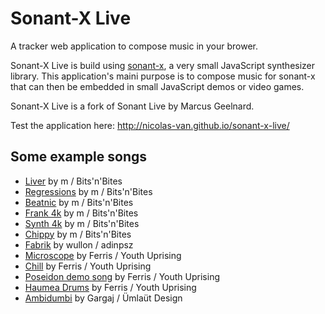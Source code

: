 Sonant-X Live
=============

A tracker web application to compose music in your brower.

Sonant-X Live is build using [sonant-x](https://github.com/nicolas-van/sonant-x), a very small JavaScript
synthesizer library. This application's maini purpose is to compose music for sonant-x that can then be embedded in
small JavaScript demos or video games.

Sonant-X Live is a fork of Sonant Live by Marcus Geelnard.

Test the application here: http://nicolas-van.github.io/sonant-x-live/

Some example songs
------------------

* [Liver](http://nicolas-van.github.io/sonant-x-live/#N4Igzg9gdg5gMgUyiAXAZgOwBpzRgEQEMAXQ1AbVAjAGMBGAfQhuNWxGvoYBMFWUADDk6NexAK5QEqIR1qMAHkgBuM4fIbKIAG1R0AnACZ1XAO6FlCAGYQATgFtUaE4aYs2LnnzVyarsZLSKOycrkpQqoKeWroohgJ0nuaWNg5OOFAQAJZgCAxWhLy2PioMJKQ0ANZsABz6OKVg4mCkWcgodIZoACwNEQy2CNoIhLl6aABsk33KDPajxAjFHfqJIFYK%2BVnai8vG65tWgwCOqACsNWj1BwMIkFCEUDRBhme9N7zahACeDMRZ9iCExwGy8X1%2BhHs%2FE6a1BAAdHvkTqhgTcEVAylC9N12NobEwNEcEKcoiA8RB8odkR0cOSkcSUbT8ZDofozkyKclrHZHKS4RREsYhEJBVhRcKsBKpZKZdK5bKFfKlYqVUqALo4GgUUDtch0N4y%2FW9EVnIVinGqy0m41ig0ms367DS%2FXA9UAXywOoFdttNv1DotyvlRsNPv9oadCv19XdnpAuqDVqTiZTirVHq9KHIqZzybzscz2fzxdzpfTcYTJarpeT5cLNYb1dVdfjFEb7abwpblY7vZL3bbnaH7fTLZEbn4IQ0Yh844CUlnGnCkVk45iqFe7N8jC5qV5%2B1CE9QNU8M9Jh%2FnQToJ98YRUemiOj0qySFm5aTiGWyuXyhSWJX6cpCCqJx9H0dhGmaVp2jOKYphmW5hlGK8BFQ1CEPmFp%2FziM4t1BKxtl2DcQSpBl0CMEjbnuR5ng3XDKM%2BH4%2FgBIIb1BRiISxFAJmueFESJEk8M2dFMX4CZcXxccBJ8Ol8OpNZZOpd46RZc4JM5N893SEB%2BSzUV9KwYxxWHEy%2B3VTVtVbPS0DM0z8wHPSujs2ygwcosXOc5sMys9zPI8qU3P8vy028ntgqCgRAvC6LItCwcIvCqKEv8pKYr80dvPHZh%2BBvOdvHPac%2BECRcuGXErGHXAqzE0nkStcbLj1PfLV1ofwioXKq7wiOrNCfTqGF3WrSUyHI8gKIoUVkUogJAlAzim%2FomhaQg2lQboDAQwYkLGFBugmAQIP6TCiI6GzKIInZsNhUiSToAQ0DQfZQUGainiveIGKGJj%2FkBNbPvBUS9FRPiMWkubKJE1SOgEG86Sk6lZFkm6ZPxMGtxUrjr3Ugaao%2FWRdN8iVEkSZK0rLCys3rQ1AyjC06BpkUGfNSN6cjRm2ep7BWdpjnufZ1LSbMgWydM4XBeHMWRZHOKs3FlzJbl6sFalpWZcJlXpYreKNYlt0xw0BrghMURmuNrwJA6lrSvvGlt162JNzNwa8c8Q2pz8c2esvHqyttw9Ksd28cZSIbZBGn9xuwhbZhm6o5ujhglugvR5s2oYRh27oanQkBSmO7D4lkfDCIL87qX2ovNhe6AaJeA0Pi%2B34fqCSuwSYqHW5EsHO8RDuOQJLhu%2F7uSyMR1GEf7vuyXxZ3eXxgUxUX4nF8V1e0wpygfL5vNt8TXek33gsfLX3tlZP2s1fPzWqav1WtdlnXT8vx%2Fdfv9Xb5TM%2BX9c5%2BP%2F7PXMoG3cEbO2Z4rYmwti3M2vtwH2zoluccs9iJBzdk1fgVs2qQNQNcQ8MDHyxBDEHJBn54zfjGn%2BZYCdY4bnWjeSCy1VrQwwFuUoW0M4oQmPTDCCwC7dFbhdE6zgbhg0MPoCYT0q53Brm9eB%2F1vosUZA3AGUM6B0HYCDekJIhEaKhhgIRcNCQT2nhSEet1h7UnRsyTGhhlIz1xnPHABNgyGUXmaP%2BEUNQgC1JTLeYY%2FEBg5qmEM1pQwOjOIE20rovJv2Cb6UJnMmyxO3uGE0EToxWi%2Fu42UmTv7RJvrkssv8Cn%2FzflknMOSykVOKV2IpZSMkALjFlYB7sIHlXNsVKqigbawMqgYA8GhiFrEPIbVEF5TZB29igHBrUGB4KDr0iiRD7EPlIaNX8E1STTWIBUOOdBMAISTitdohcE5sOQmtThaw848OWH086JdbllzIvoGoEiqLSNoigOocim4KO4j8wGOEIb8XLsCjEujsbw1HsPZGttFJkX0VYsS1w6TEPnnpFxiRnBYuqRrTx3jN66j2UTM6jMHRnWJdTIypLzTkpJfSqlhoKU0vptSom3Q6WSjcp0ZwIonIijQOyPl2L%2BVikFWKUVeyhUSt5TKw0krxXCrlQK9kPKmXSrVbFGJiqxUapplK3VCSDXs3VaalVCTzXGuZoak15qtX5LqUfMKjq8nH1xeU2p7r6mlK9Z%2FT1LqAr%2Bt9SFfWXBUGgPGXlLBnTZndLNgHeidtiFCOGcA3KMywFoI6Rg2N3V%2BoJoQTMtFX41mR1uYYQ6MdtnATjoYfY9Dk5fLof0M5O0rjgW4VhPYibi6XWWNo2FfDxKUWrg8GRcQegAubn9JR7cuIPTBZo5BOiuI1FsRSKFJIx4mNhQpceCLJ5cUMLDOxIcXY6W1gZIyWBZUBtFhvfJrLQw2nZW459B8OXvudJ%2B50Poak%2BttXE79aS%2F0qmSWGJmITf3GlSuBl9FqoygeA1%2Bnm9kg13vtW6jDIUAPBqddrbD%2F6HV4Zw8RwjVT3EZUaUAnKZtM0RujbAuZa4%2BqwOLSgtNaCvbtSgUHZjMzKo5vY%2BHchGzA5bJ2die6Fpc6LSgkc7Bhg6ColYenc5p0ehqM7SdeIbFDgPOXbC14OdnpSLHZ85TU6%2FlvI4oCx0i6wZ6YYJDI9B1%2B6bpRjupdcL90kn2BjfgZw90aTPQ4i9D8RRLyiyTEjQsH1b0g7Frl6HYsUeqWlj%2BGWClZavjl7%2BeWT4FcfkV1eGVPG2AgKYRAMEgtCKQNwAACuUJY7R9BuiAA) by m / Bits'n'Bites
* [Regressions](http://nicolas-van.github.io/sonant-x-live/#N4Igzg9gdg5gMgUyiAXARjQBgDTmjAEQEMAXI1AbVAjAGM0B9CWk1AdlxvoYBMFWUOEF0Z8SAVygJUQkQwAeSAG4zOdRkogAbVACY0ANjXcA7kSUIAZhABOAW1Rpjupi3bPe%2FVcLouxk6XQnH1oXRSgVQQ9NHRRdAGYAVg8zC2t7R1woCABLMAQGSyI%2BG29lBlIyWgBrdgAOAE5ccrBxMDIc5HQEgBZmiIYbBC0EInzHHt1EppByuzGSBFL0Hr6QS3lCnK1F5d1cDcKhgEdUOsxdGcOhyCgiKFpAjCN1zb4tIgBPBhIcu0D4gc3sMvhU7AIMIDXgwAA73I4IU7oIGw%2BFEcGOTDJEBaaxMdQIpFCXEQQqbSwnTI4vEUxGoKEksEQxJ1XCM1JWWwOZEgGGUHAC7A4fb7JyAkXYMVC6WCiVSvp9ZJGPr7ZKAvqCzUy7Va3U6gC6uFolFAXQoaEmOsllsFFv2ODtkvitptTpd9u1jvd0sdaGdPtdfoF%2BoAvthTZQ%2FcktVHPUkffG0AkE9HJcmHfGY5mUzmgwnARng2GIyhzfFWVmKwmq37WUmjBma7oG06q7by3Gax369X80LQ%2BGQGakwWrXrx2PJxPxwOS%2Ba0G2p0vp8vV5hZ0PI821zuV3uxxuzfvj7vT%2Bvi5vSyfr2fl4f%2Bbeb0%2BDRej4%2F38%2Fzxu5MwBBwQqIXhRABngSFI3hyOEkTBHIMR6Ik2JyBy6TcrIviuH%2BHhiBB6H%2BOBwFcGEyhUoRDBwXECEpOYnIZMB2R5AURQlGUAyVEQNSoIkQgtG0HRdGgXH9EogzDKM4woD05zcQM8ztEsji6GshyWNsux6CitJIgYmBCNcCC3PcjzwUpwIfN8vz%2FN4hzvKC6ICLpmxwlAhJWY5aIYsBjJyJp3iMsplKeTSAXEnidm%2BXiyFct4fJXpOoqSglThJdg4qJWlTjxclTifh%2BMqGiAxqlnOFocBOJVWuVMY9KV1o1XqlWetVFVNeeg5vjlHWTg1lX3qWFoarlnV7r1FBDYNa4jWNU1TpN43TTOr4PvNc0vm1S0rctRZrbFm0bf2i07Xtm2ht%2BBK%2FmcxiAfZl2gQEOHcFB90aNoT0MJFtFoaEGEXSEfhAZ9f1gYEAMKMRBHoeRIPvahWS5PkhTFPJKDaUJFQkFUtQoIJswDK07REJ0qA9GgMzlEMIxjIEPTaf%2BcwLEjebQipOwMxpAVYPE8T7NCNzQIZTy6A5nhmT8fxUyiNnfGF6AvIcTkuVjKLy9LWCstSpLecFbI0uSWvqwr2KMirdT%2Fuy1EodF61ZWlmVpal1sO%2BlR1nvlhVUJe5otQGHDdU1DUOl7vs%2B37XsB8HNXlf7tXR2H0clbNy1R2Vgcp%2BHcfVSNSfO0NCfZxtue7VNBd5znB2jSX%2Bdl4XR3F9XHW1xXn4nReP5uCg%2F5yNh4PcHhwM3Y93fPbEUyIQS0P0h450oGrpFdyDvf3URESL2RL0UaPX3j3RcOMYjyxYLTrHo%2BxmO6NzPH44TEmrKj5NiYEBic2rdNyXslFM6pSNQv5dISZgBj%2Fj0gZB4Tw2Cy1MqCCy4toSSyZETbEct4Q%2BTiErdyAg6hrC8gSZBIVSQ%2FyRMEPyAUGShQ8g0F4Zs0hRWAjFcu%2B5Ha2ido7ZKdc7xGhNB7eqocKqJAGgJJo9DuExmmN7Vac5WFFyro3OaDcJEuykXI%2BuCjpFKO2nQlRH5ZEaOPFoxRE1lF6KfM3QcrdMIgTnjdBeg9QbL2seREeN0t7c1IlPGeuF%2FpYX4HddAbivoDxBvY9%2BpEnGwwYgjZiQRD7CTYhxFAzoLjBAvnxdgXEmo42EnfSmZx%2BGkxkvTfeDRubKU%2FnsNmv9BZC15ncEBxkJYgnMmLH61l6lwPbkUtyzlkHtNRM5FWlp9aa1%2FrgskCthk4O1qSaWwyt5CFoclfYgJ5kpRtsspZiyEoLISsKZZCpsBKi2Y3V2HDhwYG0ZosuGBFyGN3JnC0Zym4XMTJaSOBgPTXOnJnZ5PQmgCT6AJOq9yZqPLrD0ZIAkHS8MBcNAxUL9FqPeY%2BXRsLdRIoRSikMp1uBTw7gSCx5ivH4U%2BowfxN1yIk2cWPc21CKVfWxZ466v1bqEo8CSxl9jMAwXQlvKE9F4ZMSRtJaJx9YlYEFQwPGyT0DYzJqJLJ6B4iPxeC%2FNSUq1bFJZqUpmAUWTxCuJsKp%2FNakwJaVA1A4Dha2Q8kmYIiDOkBXNcrK1aSsHcHGfrfBVIiG%2FwoaQiEDRDYRSpR9XAtCTxrJWesjKyzZSrI2dGlRRyioeyDj6QSELbSJA9AJLNkKIUCK6tmF0EdAyBxEa1YqubJSVuzaIiFfDq2JAjmW08hgWz8J9AYNtbBsqZ1eRVPtMYB2SgMNlKt%2BbwVLkMDm8dQ7DDjrTcOgRqLkV5RhWiu8a6V0LXhVuuF4jd3Qp3eunRm7j0HgxS3M6bcN5XVelYolNjoKkrXvoNYSEg0w0ZVPDegMV73pZWDTlX12Vvq5R%2B7wvLd4RLPrkoVGNOJiolQTLomaDDPwGJk8SC4Fyo1kiqxm6qVXf11r%2FNghSTIiWAUZOIPQhawNNcjOpItpZsAo%2FLZBbG0F6C5hM%2FErq9Z%2BRIwQ3jyCfWTI8gkQhgaqHBt5OtTqSyJTxWU1uxN7t2qNQBcnLTXUhG6a07nFNgidNFtrauIzy6z3ls4QejdR7bPbv3VZuzTmHPnvs85xzNnPNAo825zUxjqBXoEKBnuHj8VA1eqy2Ca8FxQnfTJ7k8X0J0sZXi2eBK%2B6MoHkBlwgSf1vXAygocO9wlI0zajGJmNvnVXQ8JJDV9dUjrFZhh%2BugwFRIYHhpGDiP4aonlq3%2Bzo6jEco3zGp6AOVMcgY0xWxrmNWrYELdjAU1UdNaRgANGtsHsxE0Jz1QVSO8eluQ3j3KQ3ydvKO7ZWp4oxuu9gO7hz2FJo06Znz1m3upo%2B%2FtPzP2tquf%2B6uv7%2FnfuA9BwD7zEPgfg6B59y7cPLOqYvflGwEATCIBQxyxJUAeAAAVKhLC6M6EMQAAA%3D) by m / Bits'n'Bites
* [Beatnic](http://nicolas-van.github.io/sonant-x-live/#N4Igzg9gdg5gMgUyiAXARgCxoDTmjAEQEMAXI1AbVAjAGM0B9CWk1AdlxvoYBMFWUABk51GfEgFcoCVMJBdGADyQA3VDnmiGKiABtUAJgCsRkdwDuRFQgBmEAE4BbWWYNMW7V734vNtN%2BJSMkJeylBq6F46%2BijGpn5ultZ2Tr5QEACWYAgMNkR89r6qDKRktADW6oJyxWASYGQZyCEgxfYIughE2ahGAJxsNeEMjt0kCIWxRhi4Noq5Gbrjkwaz8zbtAI691WsM7ZBQRFC0wcYzIHPeukQAngwkGY7BGld8N%2FdEjgIAzK%2FzAAdjrktqgLlcgVASt9DBpdHYmFoNghti14RBcutQWiEcjUXJ0dCBASEUlbA5nC0AZQcDhVrTsHTGcyfth6czVqz2QzWUzOdgZoK2cymbyRdhWaZhNLsDK5bKFYIALq4WiUUDNCiYDjy7WKhV63UYHX6w2m4364RmmXW2VKgC%2B2A1NIt8rdlo97q9BtdjN9ZsNDqdIE1tqtvptEZ9JsjMejHoD%2Fqj2qDzpQWqj4bj3vdYc9%2BbdqZDLuzBbLOfL5aLmortcrdZz1coDfrrZb0qb6fbbZ7tc7FG7g97nv7Q7Hw479qLCncAgAbGYxD4WjPAtJfDOwhE5DPouo%2Bqs%2FIwySlKTu6G5mAJ4lwAsvz%2F5vJJ1ygAByhVQbi%2FaPT7w%2B3hgTwpNJMmyXJ8gmIphlKIgKkMXZWmGOoGiIJp4IQtoOi6HpYlfDADCGFQRjGSD0APPYbEWZZfCuPF1DQQRjD2A5oGOU5DBMPZ3juB4nmCOQ3g6HivmJPZIRBFEaMBYERN8QkZzonEMVo7ESWU1TcEJWSlMAqxyVSKkaXFBkTOMsycCtcyrNMmzrInO1VXVYt0zQH4pUrVyW1c9yK08%2BtR3s8dBwCoLArbEKwtCvtHTTAdIvi6LgxrBKUq9CKotSy10syjLJyS5scsK5UYucuLcqKu0pxKmcr1Qd8jyfL9uDXfjFwYLcmsYPcVy0ICDIfS8PDfLxxCau9n1ahJ2s%2FHrH26gbdOSYCWnSLIcjyAp1E4xCiJguCUCMQiGGQxpmjQAZcEwzpuheNg2AXHbiIaUi0HuiiqJeijsQYtg%2BniK4WKOE5gj6VlLnmbj7keZ4pOuYSYRaCFgUU%2F7pKhbSGPq%2BSkQ0kBCRUySdJRzSEQx18ODx0k9NPXxqRcjkzO5CVhVs1YhRmNmBWFGYGVWJmGXZrmfN7FUQDVdNYtjBNkyTOM83lmWTVtQMSuS8qhzQAxeS1xkdatHXNe1n4IoVuXZfNUtTYt%2BNEw4FNVZLeMsydv07fN22XY953nY933jX7NB%2BkZIObRDirgodrtw9S7L1ZjyOyujqLY6TicU7j5OquDGqhop1d7zalrOum8Ji%2B687%2F166nlsrx9apQPPv1G2bxqCTwpo6yIpvL8ipr6ylD1WsCNtIo69sqKY3KOk7UOaAiMOGdprpwjAfnw%2BJilGZ7Jgr96lk%2B8GJNRAxXMPAGEEONizm2wSPl4mGUD6LihM%2BBHNYppGoUU8E0aJdRfpJhiBS31AGYiPnJXE2IwZaTfmvUB%2FdaYFQsgmD0qwbQKjQQafUmDkHoN1Cg1kY5RbiyoKVUKhtU7FXyi5AwpYM6RXTtLehDZGHMLTgnNh6tWGUP8hwnhQVuGcPCnwoRmdqGJ1EYFB004tD10bs1AuDUi6zSUDNB8XVfxTBvFXJaBla6DQEPI8aY0nxtxQBcACncFrdTiF4BBsRcBD3WhBSYY8SBlAnq%2BeqtR6inXQkdJe2FghsEOhvYYW9qJaL3pEs%2BWJCZ%2FAwD%2FfYF9WLA16P8OGUM%2BKoAerfeG84BK%2F2%2FmJGSCM5wXGxtwRSakwGKThJAwmFMYECFek%2FSmGJ7FyDphIuytlTKWWQXzLByCxQyhmOg0ywt2zEKcqGPWutCE9kwDgtyBp5kUO7GgNA745QB3mTaA2qyrSrI2aaQ57lvILITIcm0Jyfi5nWUcvZizyFbLWS8ssepLmXJ9nc0w9txFeUzMHJ%2Br1cFLOBWCkFipBEu1DqCtg4KM6wskY2ER%2FD2GAoxUQ9FqLMWS2xewmR3A5GF0UfnCaxcrFtR7rXY81c9FeFJVNZuC1lFtMsWoqImjd59wZQPRxoFnGbRaMUceqAfh9DnAxS6SFfGz3UHhfCsqiKBJunVRic4HqbxIjvXutEPorC%2BoTOcUrmIpKBuxKJh9Ib32CKjTJf90AWkPuJRSYNP5Os1vESpjBqmgIJqiep6lGmgIxkYYNi19KUg0N070oohbYAXKyGYpgFz8jtgqFN2A03M1TUm7AJp3xP2zbmmVRDHIS1KlspFhLEqxVOXiiO4iKF5ibVWBOrblXtumZ2w5Oy628JbYcj59Cfn4urYixkU6oUZVnfHFtbB3xoC1dOgd5DV1cM7WwXk0rp2jvsiu2kGAn65WeYyI50tLZh1RdI6qsjc5ktEko%2FgZj1El23DSzR77OlMsfSy8lTdX0vgWp3DQAEbE%2FAegBexYMnHgRFZgbx0F3GwQngRDAC8iIzzQuYxJKrknL2CF4gjESXr6vWIaiVxqg2CD6DKw%2BgMr7qB%2BLEx10NJp5NfgIV8Hqim409dpGpwDCY1MDeoAN2IHrNI4j6qmuiBUgDjZ8rBlk8HMnwWpjTpoUFadrdMytpC1aDtzJevKBKe2fLM5VLFlne22ZM0Oizjn61kJc05tzdnhEOa8654zvmO0%2Bfc2lLO1AH2GKfcXZR77qUNVpW1ex%2BjZztwAqykawHJqctLi3H8MQCLge%2FLBwVa0EOjwI%2BK9AWHjrytw4HAJWF1UN1CaR3V%2B4MmUX3kaw%2BKNeNtPPpfNJUwkm2o4zk5%2Bd8MYnxKV%2FKT02vUut9eAomcSg2SZNWGt%2Bf14H8sQVHXyDNS0Fo4Mu7T7580Lg4OM4UYoE3newKCgRhmG3WfjWHQOSsb3Di%2BdMA0n3zPVp%2BOuz5h1funsZHOTBXkQdWgh8HeFI5O0ntbJgMHdXftXY1had7oOEctpe1c3Ub2jAfbBwcg9msFxGjtj9q0f2bPPamQT00ROSfXMp6aH45Osc0%2BhYWTtgO2cJmh7z8HkO1ns9zMLld9Ipd06oQ2pHuomJGlR7LjH7yDSc8%2Bdz1nfOgvttbScowMvQWw5XQuKF2zjaI9J2sxnKPfuh3V%2FrRZrkD1k4vf8430Lpfg4tzO3jAdgUBb59I3A9gIDmEQM0Q6JHEI8AAAqlAmM0QH9ogAA%3D) by m / Bits'n'Bites
* [Frank 4k](http://nicolas-van.github.io/sonant-x-live/#N4Igzg9gdg5gMgUyiAXARgKwA4A05owAiAhgC7GoDaoEYAxmgPoR2moDsetDjAJgmxQAGLvSb9SAVygJUIkNyYAPJADc5onqogAbVGgCcAJk1MA7sVUIAZhABOAW1QmF9I81YdN7iRtd0fAWlZFANvRhUodWFw7T10Y3CLK1tHZzwoCABLMARGa2J%2BO1QAZjCQNUYycjoAa1QsXAqoxjBJMHIs5HRsABY8SrsEHQRiXP0hdgwBlocx0gRilCMS6ZBrJXysnQWlkrwN%2FKGAR30ANjR5Q6HIKGIoOhDMM4PN%2Fh1iAE9GUiyHEP26zewy%2BVQcgjQLyBjAADvcjghTih%2BtC4VAwRCSmg8DpbMwxAikfJcRB8ptrCd9Di8RTEagUSSMfo0NiQIzkjZ7E50HgYVQRCJsSYhTgRWKcCYBThpi99v1xcKJTg5cqcP0VRq1ar%2BlKpZxdTgDUIALp4OhUUDdShoVai2026YOu2O%2B2ul3u52ep3et1e30%2Bj0Bv2B%2F2hjDGgC%2BOEtVBtuDjdvjJSTKcTaYTGeT6azmdTuezeZzRcLJYLBcj0ZAVqlQZrvrrHobnqbTpbtrb0w7FZjKEoddT%2FbTg4Tw6zo9w48NU%2Fz4%2B7Vf50%2Fri8bU6Nq%2FXteXzfXa5NUZ7fcXA6PQ53Z4NM5PI%2FPO7nVrQ7Gxu5vz9fL%2Ffe8r1Y%2FP7ff4%2Fd4Lv%2BwG%2FqBAqAb2IFQWBv6RnOigeIInD%2BOIAh%2BAhEjBOhBKRNErIIXEzgYGsCEcqk3LyNw7gsEh4S%2BDE%2FiBFIMjYQEERqFSjGMIRyzEUklicmkDGZDkeQFEUfiVNUxB1PS5SVG0HTEF0%2BgYPIgzDKM4zoEIFwopUcwdIszhCFc5LbLs6TQrSSJnKZryMDc0D3I8REooc7ygr8%2FxWR5ILfMQ4LOO5mxooSfiHGFgWCMSeIITZfiMocCUMUllKpXi0WJXiZFcn4fKQUq2LytKoo4C82KVTgnD7BO06ldiLwGoqjrlWVJVNUqIiSjBuqmiA5q9geaC9PqG6jWeI1jTWE0XrN43TdO80zYtn4HtBG3vlNk0Tdt4H7vOvZ7b1J2bftX6xstS2raKV2Cndt03cdK0LY912GhB1oPc971zU930A2Nx3A7Nn0%2Ffd%2F2QztUNrttINA7to1g4D0Oo39p1o59Z0Y%2F%2B4NYzjBNQfj2Mk2BcEHQhNFeChfBoQxGFBCx9M4RxPI0zxRh8TTuVCfhbiIQ0dF05R%2FOYUzItsbhnFUdxugmU0Ms8xRGTZLk%2BSFMZvFrFJpA1PUKBqTMqitO0nTdJg6ktEMIxjE8RhnFiRuMIZlnLEY5TJRZmussl6XsAYjvQk5dwPE8vSAn5HzfN5IQhbTUdMsscdhSlZmwvCWXLLFpLxel2dkuFbNpXSBvUqSmdnAyOUCeR%2BVAVOJWKvsz6dvVTdno3ZXN1q2Ld6TfVmhah2HujuMPbD49o6uxOvWPN0T%2FPv1vRDH0Hd%2Bo8%2FuDN5b4K9rzfDj0z%2F3J0%2FXD%2B%2Bg2v9fH8feOX4V1%2BEy%2BR%2BPw%2FfV3yPL%2Bf0az%2Bv1%2FP9f3%2FCM8ECRUxQMhBmMVTC02YiECWyhWZwNlvEQwLhSI1zysscIoDwGi2FkLGBrF3BS2ZmxDmQg%2BZsSVqUFWol1YSQYjrPWExLbG0UmbVSLDHKaVtvoEoDsoQGXmN7AwPtzI7E1i4X2JdsBlAcsHFyTwREOU8tHP4IQoSR1BJnNARhRHp3RClDRoUM5BXQBNNkcUCSpzLgXFKrJi5IiruXUxOjATsnQbzXksYio%2BMVH4sq%2FiFQBJvJqdUWpQnakidiGUsFB5DWHq40CrZN4rCSe2AC78dGdTfNeHJ9s0l1VfGDVJF50kXlSYk3ercawlI3GUjcFTanJMqcU7JJ5Yb5Kye0hpbTd6FJ6aKfJfTpxDOKfsSpADcYVJKFU26wpdoYHlBgMIkIzhg0fJMzZa1h6%2F12avC698tmAIOR%2FPZ19%2F5nJxuTSslNPBgKgfRRBYtYFQOIYgjmXM0EpAwag%2FmoCFa4MgVxZ5%2BgAWSwQbEOWWt%2BLfKEoCESatxKa04dJWSyxLjsH0i0NhylugYH4YCDSNttKXFMvZZoxsXbCI9mI12kjyTpQML0Jo1wEC3AUagRI0IVE%2FDUdTTRAVTF2QcindKEdjHom0eSxkucS75ykUiexNI%2FY2O0VmCxpIqEoEBAVa0vjglBMNfqkUmpqkbn1S8TgLx%2BlSjCH%2Bfqg1qAJNqZc%2FuYMRpHNfmM0UZxemetOq0n1dr%2FUk0DZCHqz5Vkhqfpklkgzxn1Ndb1d18pOklD7tGommS01JgzWPM1ZzPoGBWXGpNob35lpftcmgIC7lgtQkCiBWESHwKiKxJgPFEFaoltROt%2BDCHQObT29ibaSHuE7TCwSysqyqzEhrJYwqKVVF1jJfWhsl04pUsiQwTtrZaVjnZZCgijJLDQFgelWxxGnocnYoQ6aL3yNDvoIwaceUx3pMo%2FyidIQivhClNYkUTEQiEE0GVVi842IVdlUk%2F7VUuKwMhdxsLp26uamVKqT51xhOmPsXDqo8MvEI21AjbUiNkdI21UNcSnX3mWaKOjmAVkMeY0x1j9G2OMfY1xzjPGWPcb47xjjAnhNCdExczN%2FG2OChE%2Fs9ak06O4wU5vJTsMVPTgU%2BJytC9bwVvk8GnJanI2GckyZ6TYndOCfU8GyzZmuO2fs1ZuzTmbOmac2ZzTEn7W6a01c7znmA1%2BZ8xtatNNsEPLwTTEFLaR3RHeVCzmJECRat%2BWxf5%2Fax2DqZol8Fo7h0fOy%2B4ZLNDEXzvpE0Rhq7UDLPYJwzd3RGi7u4SSrAvReguGPXSrmnsr2%2BQZSXPhGBkKsvZU%2B0IAHgQJ3fSgIx8ctEuPMYBgx6U9FRVMVgJVOdwNysg31xVkGxVwYhAYNYSGp110OTk9DwT9gmBu6qW7MEHsPd2Q6oe9596LK2obaTi9pM9U49BC2S07XIyBp9wUpaNzffo0DSHNYMD%2FaUyyTDsMd3SZmiDzJH2dSig9ReaHmBYc4%2Fh4j6zePt66PUxj2TOz%2FNnQ80FmNJzGf08C3TsmbOWewU5%2BzrzzPefJqARTWttFIsRabeLV5EL2bxc%2BUljx3JAQyzS8C8XgKh3hDeZC%2BICXJ212ErOuh3sjBHpaKi%2FWRh2vYtNri5wVvjZ7p4eigOTsqVLF19ZL2ewb3pV6LpIbmxH2uXQOwGbb6%2BXIk%2FQnbRrXf1LZLhe1bggWs2NlUSHbhcNuFzcZlUxBgoSnf1%2FIVDBNxTjJ8eX9uNZVRl4NaqKjA03uXSekj3104zgRrp8jAtzmNmCjOPprvWOe8A6De3v1pNw3t5x5CTDU%2FtnrwF8BBnS%2Fp48650U9fq%2Fv5b43%2BeFfe%2FzpycP9zuCeA7AQDMIgPFkJytQF4AABWqIsbobWIxAA%3D) by m / Bits'n'Bites
* [Synth 4k](http://nicolas-van.github.io/sonant-x-live/#N4Igzg9gdg5gMgUyiAXARgEwGYA05owAiAhgC7GoDaoEYAxmgPoR2moCcetDjAJgmxQAGLvSb9SAVygJUIkNyYAPJADc5onqogAbVGgBsaTUwDuxVQgBmEAE4BbDQvoZmrDptcSn3LwOmyKAAsnowqUOrCodp66AAcGKHmljYOTlAQAJZgCIxWxPy2TmqMZOR0ANb6QvIlYJJg5JnI8WhxeCW2CDoIxDn6cW3GICX2faQIRejsiSBWSnmZOhNT8vN5XQCOTutdkFDEUHSBGACsIXML%2FDrEAJ6MpJn2gQZ469d3pfaCaELtl4wAA6HDYIbYoXAA4FQL6CIx4HQ2ZhiUHg%2BSIiB5BZWLZODGo1CQ%2FHEb4cC745LWOyOFCzQFUYyJRk4ZmsnBM9ksznMkSJXAhZn8nCnHCvADsOHaIpEMpwsvlcsVCuVSoAung6FRQC1KGggokVYalcbZXqjQq0Fh2ua5aqAL44bUMrDSk1um0et2W12mq0m%2B2OkA6s2Ky3Wlku91RkSW0360NBX0%2B6MR8MygNOlC6yOem2xhMGlMxnPGsP%2Bh2Z3XYIs13O190ZoPOust%2Bu5xvBjBpts91vKjsMtCcS3GPtRzCvNB63vRgdZscLmfpitN%2BdL9cL%2B2NxRuQT%2FHfeKLOHgSAI%2BFHhSLyHcxc88SmpGnXly71D7l%2BH590PxSGR31yXv%2BjC3keviMA%2B1LpFkOR5AUkz6JwIwRKUpDlFU6A1B0yH1I0xDNMUyFdD0fSBFgBhkVhqiMGMjTwdMszrFYSwrPobzYriKCDJhAJ7NAhzHPopyvACHz3I8zyoAxVzdJ8JKCBgUlAiCOJgoSbFKTCcmoEERJIjuKlogiSKMRx6LGaZRmYlpR4UhYVJpEe9JrjG3KuRy7lch5bJeW5nkbr26ogJqWaVt6oYlsWrphWFkWliW0XxRFEZRZGMXJXFKWnHO2aZRl4UimlaWxbFhVJaVBWJblJUutli51QFK46vVzW1rV%2FktR6bUde1s6NVQ3UDeWgZNT1g39n1zmjVN43Df103zfKW4rjuLBwiYfACHe4j%2BH%2BoEXmoW3AboCGzDuEEOcMYGrW%2BoSfrdO2BO%2B35hAde3PSBCRJHZj6SXgGTZLk%2BSFARVFlMQlTVLU2ENE0LRBOcIpIVRRG9P0tJihgEpI9R4x0UOilMcsdGQiZqno9xuwIPs%2FGPYj7wyWJTwvOpomwqgBhrAs0IEigwnrNz1lxMJ%2BL6RZID4qT4LDBLHFY8SpIYcLSLnU%2BeBOZQKrGIKXLa1rnK4HrfI6%2FrC0BRqWqrjl6V6hK5UskEtupU7BUO%2BlJWuwlFUu47uU29bzv2z7%2BWB8l2UhuHpxMomCYxpH9sxtHEdR3GsfJ%2FH6doHHIYJ6nGeJ4nWfRznLKFxgYdYFrFf2wbVfFlrOkRpXTfV434X1zXlftGWmfFuG3enL3qZDz3Q%2BDyPlpil1psDVPY3TbP0%2BjQvc%2FNcvi91WvK8bpv69LktgYre4KBYwem1vdtv6BF%2ByivdfR2xG0J8oirv3Hq410oIjYF3W%2FG2X6%2FYFALoGiMddA8Jf4v1pH9aCgM4KrEoihNCkMEE4VhgMNoCCUYkUkhjLGoxcZTEwCTbEzE8bqQMghCmCxeIHCOIEQwilWbiROCzBmbN0CnGIRpHmfMuYgmsuAkWKIKE2WMuxMm0tzJk1mPLH47AlaYkgZCdWdY9ZskNsbdRfk1Emy3umc2IVLae2HqleM0VE5%2BmMd3UxTJTFjwDtYl2tiXb2K9iYpx1sLFxDDg3PUBtTgu1wAnfxgSW5%2BJLsEkO4Tw6%2BMsZY2JXdfFeIznExJNdElp27omcuyY9HbwmhrXeHUd55JbCUopbZymlNagU6pq9akVPqbNSadS952m3CiD%2BT0L6HVPLtO%2BQDLoohAvjdakCvzvyPk%2FZ6P9v4PSAoMkBsQxQTPAt9SCUCgwwNgsDTiCCwYQwwlDKiqC8ItGOYwLBaN2BCBuQgmiLEwEXEYqQqYBMOIBKoZcqmfE6GSWjiJNhzD2asJuPcaypxhj82UhxLhAsFYGAUciHgIizKYklniKRhlxZImsmitZKQNnyBUf5HRZLNHG1af2Ax1AjFJQtPSt245GVJi9Cy20DSqVtOaYUrlfYqmNKLAKvlQ1Kwiv5ZywVm5JXipqTy2VZSZVSoah0ngH9pk9PPn%2FM8WqgF3xGTMMZ6yHKnRfF0%2B6ghVl9OZr%2FPVSyBgXDApA2Y%2F0YJAzohgYYJQDnoUTDUC5pz8K0gRhcTo3RUaBBuVG%2B5BDUBiixi8ombzyGy1%2BJzb51M%2FnxH%2BPTMFDwmY3UBXm6yfsoQwrJs8vhmkEWISESisWEtxFS0sjzOWuKFZoDFEiyBwwSWLm1gKE2g6jbDpwEKXJ09ArBVpcGdlCrRVGPjPOzqBTMDdmXQ2VdDdBplhnquudyrzTCsPQukaG6j1KvPaeuaV7DTHoVfvGgnSj7dL%2Fr0%2BZurb7rRAnfcZoRzW%2F1mR%2BD9qy7W%2Fx%2FV9QlDl5CutgbsvU%2FxvWoXBuhMiFFsaBrhgjTB4bsEQijRch5eN0OJsee8smFcvk0JpvoBSoLPjAs%2FvR8FHasCKW5qi9S8LLUttFmTfFGLgE4vRR8ltJbXbCYJfZVWIA%2B3zTZAbVyQpxVTotme5lE7VEHvbJevKnoGHBz3fKlMRUZyZ1HBpwzm6eWmdvWqXTdmhD3pPcuYzjnr0tJc3KsVXnFVud8zU1VTB1XrSAyeED60wM3lAaM48ZhjUyaulMi1QFrULK%2FeBmLhqIEJaggDHZdELk%2BsktxOoMMzkldK4RXDaMMD%2BsI7G%2Bi5DXk7CbfoX4Zx1LUazWcOm0k82MfTazPFXHy3YuhdWnjkm%2BPYsbTzATDb21TdslBmTcn3N6NU4Y9TG2OX%2Bd205hzAWZo%2BYO3t07x2hVHdvc5lT13LuuYuwd27LmlqBVsBAUwiAWhCSEMJJAvAAAKZRJgtCwEIO0QAAA) by m / Bits'n'Bites
* [Chippy](http://nicolas-van.github.io/sonant-x-live/#N4Igzg9gdg5gMgUyiAXAZgGwBpzRgEQEMAXQ1AbVAjAGMBGAfQhuNQHYdr6GATBVlAAZOtRn2IBXKAlTCQXRgA8kAN1kjuKiABtUAJjQAWDYwDuhFQgBmEAE4BbVHQ16mLVNnm1X49V5o%2B%2FFIyKACcLgzKUGpCEVq6KHp04f6u5pY2Dk44UBAAlmAIDFaEfLZ%2BqgwkpDQA1k5oHCCVYBJgpHnIiYI9OJW2CNoIhIWohhh0zs3RDPYjxAjliQCsyzhWisV52gtLxiAbxQMAjqihABx665sDkFCEUDQh5ymHfNqEAJ4MxHn2IZ43oMvlV7AI9GsDpsAA4PI4IU4oQEwuGEMHsJraGxMUTwxFyLEQYqbKwnbIgQl4sY4SlogR0ZZXCnY9LWOyOWIgaEUZy8rDOK58wX8rDCMWiiXiqWSmXSuWyhXypWSgC6OBoFFAXXIdAMEt1aH1emwwl1Jv5enORqtyoNRsNpuNRvNuptFrdcpVAF8sFqeRCjWtHW7Xfq0OK6OHFYGY8HrWGI1Gld7fSBtcqM9HM9nFSm%2FShyDmi1mS9m82mKMWq6Wa1Ly%2Bna43q0X65Wm%2B3m1nWwXO72O6qffnC%2F2%2B73u8PRyOO97ywo3AImnPfJyl0FpH451EYnI5%2FF9KsTAxWZkOUyuK5mAIralePwN95b5J12EIlv7wEGHuUAz9uejxY2Syb8cnyQpilKRYKhmapCDqJxQiaFo2g6LoklCQ1phUBgBiGEYQjQZYpkqOZ2kg79zn2Q4rG2XY%2FCoslvzoQQAyhbCEDuB4nn3SEgQ%2Bb5fn%2BalWPeEE6ScQRr0OWEoCpdBrgYaTQQEZZPEpOdSQRPxKXozTOW0hiCWxMS9JZACTz8bkCz5IURQFKdJwcrt1U1CsrIIhVIw9fVDGLOhDA4aUGXlBkrjLQdXJ1RoPJ86LQprPzwkCxkPOWYwwtTBtHKy3Nwsy%2Bz8pbXK22ykqBwy4qCsqjNx1K2rRRqqrGuTIqeyatq6xaid2vamdwrnS92EPZcd1xcRgnfJRVAmz8dHgs9cWPdlyT%2FAaUGvP9hoiMbn0mV8ppXB8v2SeaP0WoCMNyAoihKMp9BSSoYLgtbryQ9pCE6VBUpemYcOGUZv2WCi%2BhmEjaMSS15OonYyLkHTEUmZieJudjoE4kIISR28%2BJ%2BP4QkozYRO%2BYzI3xhS4Q0xEmik1F0QB1TsXUhipm0kkDJpbEKa0ozacMokzo5ORLJ1LBhSuQ1hUNZw6ul0s1RADUCyHO0cz8gL%2BVS%2FVlkS%2FkMBdNgpaahqVf1%2FVdc17Wf28tWsvHXUg3iwwLZU02DboDAQzYB1Dc6mWSqN7q%2FZ9gOeqD32qv9sPRwj4OHOjyOR161N%2BvcFBF1Gu8Du4baQhG7g30zxgjsjQ9%2BdQDCVpTtOP02m9s%2FfVx89z1wvyb%2F8MiWzlLrAm6yL0fzgawx76hQQwEs8V6UP0d2MAw%2FpBj%2BkJQgNIiQfmMjPMhmiyIwuH2AwGLWNuVHHhCOhzkkgngX43GPHkwmlKcPv5MUznEmfmn6QZdmiUZ3TmY51mf9v6yUhLSWmBgmSUlLm%2FLkbZXb6gQQbeOkc5YK0oBFVWMdvblVasg%2ByccsFjlDoQgqBC8GFRwV1ch05iHUKrGQkh9DaGMITswuhtZE5UFxKtKuYgM65z4U%2BHOh5G6HiOqEE6ZgzIdymBXK8W1%2BEKKEWcPa0R64zQSMdCI0Cphd2uhBJYcgHrEBqMPR2A8GCtDeh9dAhgnSYTYrhf65iHGg3XhIze0MlhTF3mES48kj73BPk4A%2BvEQQCQBHfK%2BD8Vjvxkq%2FZEZMZLGTYJiBmuJX682JLJf%2BRJX4YTAQIDAKQoHSKAoLCqNkbLsN9qgly2o7SNPcpGNYZoLTYA3p0iGoY%2FKmhipGSWaBJaGFaSMi0ks9QtP5M0p0bTOloCtD07p%2FT%2BlRkjH0wUdjbYBjttMjgkZ9ndOWX000ay1l2P5BcqZ1z%2B6YN2fcqKBz3TPN6Zc057zLmbMFGgb5mzjB%2BUMAwmpOVKHAqYaClhUc2GQqbECmF1VoVgpBUOJFFCUXwtYbObhKdISrgEAIx840C6RH2rI3EX4ki%2FgWmUgWERVq4ofDXDaa5hE3nzmSj8FLBBUtOjSvwejwK3XBvdaCJjYLD2WEYmYVjJ5IkwLPH6888JOHOGfCxbjvGA08WDHegDKYSNJoEtG%2BhQmX2xhE2%2BwlokpNJi%2FBitqP76B%2BcA3%2B%2BJgG%2BNybJemRJjIGE9dAipuCZTWRFKinqzlFYYP7raaN0V9mxszJglWCb6qIoxQiiFYaM3oqzV2NNubBBwqzUW9NsoS2ovLaWsUlawWcP8IwHhQ1FH1sJc%2BAloiW3iMkW3QCHJy4PkbbXZtzLlEj1UduOIs1vweJvNAi6oF9FCqlYPMVT1MDnBnhYmV70ugEVCMUixv1lVrVSUyYia9vEzqolvbxkMGLhj0EyQ4RrgkrExvfC1Y6rXY2JqapJsldX%2FuJhgSB6TuCZPdXq8k%2BldLXkKdxYBAacBC0TSLLAXsC34IjeghpKbHKW0DpQhK3UGTmkTe7F2ms4rVs6nQE2mHPT5qrWWpjxbWPMZo5mjjst2MVt4xxmtVa63JwXE2%2FFYmiXtv2gSrtJc%2BWZwvJXJR6i64KZJWotTsnZ3ybkAKnuhiLFD30L0Bx26bF6B6MuxxC9jOWfVReua2qYZ3r%2FkxFiz6UZBK4m%2BqJ5qb6cjCUTHmcTZKwxRMk4LzIf4ZLZlF7JEG4sJfgyZPmOnkMVQY4Qupka8qZc4zm7j2aIp5ZY1xkrhb%2BO1sq0J6rNTBN1dq%2Bm%2BrTWvQzhwLYCAphEBdEMKPKVPAAAK1RFhdEmF6IAA%3D%3D) by m / Bits'n'Bites
* [Fabrik](http://nicolas-van.github.io/sonant-x-live/#N4Igzg9gdg5gMgUyiAXATjQGnNGARAQwBcDUBtUCMAYwEYB9Cao1WgBmyrvoBMEWUHEFwZ8iAVygJUQkfQAeSAG4zONBkogAbVADZaa7gHcCShADMIAJwC2q4TQBMjZq0eHnY1AHYPvfpLSgn6KUCrBDtTOmjootI4ArH4mZpa29lAQAJZgCPTmBHxW9sr0xCTUANYlYfRg4mAkWcgRpVYIWggEuagALN6OA9ilNt1ECMUoABy62Oby%2BVla45PuIPP57QCOPlNsQhvtkFAEUNRBjr0HC3xaBACe9ERZNkFTczcdD2U2AgDMvQ%2B9AADqdNggdig%2FkDQVAfgIhFpLIx1ODIYjkRtzNt7EiIGjcciCL9CfiUhZrHYIsDyAY6Zh3AZ3NCOICOEzMAZfEkOLzMHyBfyhYKRcKxaKJeKALrYajkUAtMi0P7uQXKrBqv6%2BNW9VVi9Xizm9Nn6v4a0084VSgC%2BmAVtK1htouqdZqdxvder5ztmOq9QuVlt5NrtIEV3pVAb%2BluVesDUfNEe1prj0ajqZjac1PJD9pQZAjGfTUcziajycLJeL7KznNrlbYubD5AbdczRZrZZrFerbd78ZrQYDHsbtrzBcNkqnk5n04FTcVyp77Jdmq7RpN3tX%2Bt6vp3y6NXYXLdnp7nZ4vwbHzfz57vl4f8%2Bv4cfr%2Fvc5tTbkTAEvkion4ew5DEQIgNRUJwlkVEYlQRIkn%2FehyTSKloUiZwf1Qd40P8BE%2FBAqRMJCZQwKiegYJQbxAWwpDKVQVDMhyPICiKGolDKIgKmqFB%2BkGNZSnqRoCGaPo2DQUThlqdpOm6IJdz%2BXRUJGMYJlYXosHWBZzCWFZYKBbEIVgy4gSOaBTnOPQ%2Fw2W5vmeV5dI0%2Fw7keYkBESGEwX09F3LhFzSRRbhPL8rEcQiPECVCokSQislTApdJqRPdkGU5ZLoQMNKUsZVKUvfN88olGUQDlfNx3iXLzzK%2FLZ2PfNaFod5JTqhqqvKycaqVWg91a0Umpatrn0SvrusfdrhrGt9RqGqaPwG29pvmgrZoncaVrPSbVo2%2FrQxfTbdqta0v1RDDpkMADcIQ%2FCgig7gIJIjRtFYNA1jkGj4uepwXAELCuE8QCKLwgICIiH6FGI4GPvI2ghmo2LkPshjcnyQoVNaWpygIKo%2BimeqDBAfiGiaFo9jE9S2g6LoehQBIcawpTGhRqGqKxbSUbWYKDLiP59mMhBjjM2TUKsr5HlsoJZgc6znKiqG2YWWFwtxjZ5d8uI3JAMK5EC6L8k0kLcbCrXULClX6oxGLUlohK5qSrLmSFFlMCSWYncwA89t2wriooG8lUcd2Fv27baXqgP%2FdHIPas6%2Bber2yrw%2FHMPQ%2FayraGpzkEi60OhuTkPnSwVPNyzsbk4SRko%2FGmOjX9YaU%2BNdai4W%2BvE5WpuG5bg7r2%2FVwUHF4C%2Fuus7QPBm6wdxuRIbQVCXthy3rvQ7v4JBrx%2Fuwy6SOcW7h%2BiB7pjnxCZ%2FioQEaY5HJiEUp0cxqnz9qATCdY%2BgpIpoIZehumdJQRImc0lnJkV3WObXEfrzUyZwLgJG%2Fo5GyLwrpAklvCewSsPIhSAcrKKZt%2FIMC1hg9mXl1aYhQdgY26CiHIleihbANJrYzg5O4JI0JAS%2BHeJnZu01Pbyh9qwiu%2FR%2BTJx4Y1fhRo3bDmTM6YRK5RGCJ6vwvh4ihEPjESI08iiKo8LEbI5RUiFFaJ1HIkUGiBGSLkSo%2BRhilEzQjkqHR%2B5zE0N3MOFhO4TQDjWktEx0iDwmNTuuLx1j3G2O8eYgxdjjEJHNL44xgj%2FG6N4UtLhbC4lt0bh3UMXcBC91RMvAeOEh7ZM3mPaCO84KnX3hbeKBTSLHT%2FEvfuAMJBA2dO9Ui%2BS%2FATwqc4chrBsDHyRixVGbFL5cV4n%2BfGglhJU16BAiSbEn4yT6BA%2BC78Ua6HgszZYrM9IhT9kAkyJwwFuEgfA0WdE4HCwQZ%2FNgssQTII5uLJBPkopf1IfiTWhD8H4lwUFEK4tiGuSme80pcUqRrCoctJJ8TyrsJKj7OqDt4hDghZeVuiL3zIvBflNFKKkWJKxZCnF6Li74txSNIlBKMWkuJRYhOZLCWHW4MddSfdzpMtySUze2TyLZM6VvT6Pg6nrxyUDPeLTsKcuSAfKkR9siI2YqzQY0z2KcQfnfISLRJmTIVbMym8l5IKtGPTVY8Q9K%2Fy6Q5Q22yeZ832Z%2FK4pynJPBgYgz49qVaoJuZCSBaDzoa1RNg55OsFb%2Bq1n%2BX5sF%2FlhW5SCwalKaXSllBwnaVVokhO0cuNFyaPGpqzRIoR6brGZrMTmwttj46cPdHopRGbTElurTmxR9a1H9DzRWotF4q0xKfJY1t3abFbmEf4qtA6dGTSHf2rRg7x35trdWht3gR2TrHT2dtySu2xu6pitdri6UMGOt9TJtSLqA1gQhdlJSxUIUjX4Xd%2FKeVr0%2Fhk5pYM97npBpesM0qT59OKXjNGHEMZcRvmxFV4zAPAOkpTdVizaj6o%2Fk8s1Jq4ibI5uwLmOyQF7PMhc1ZzroF2ROhLM5rrvLhUsnLMEKs4M%2BoCm8g2AC8EGxClRUNFysIRolSckAoKY3cd4fG6Fi4omCaMQEoTInhOtuXfotx9Zp0xOTbO6d8nRNycbXOilm6zHqNJUppdymxO9praO%2BRWnV19vLTuZqETFOiYU3W1Tlb7MmdKnpqzEmbP2bc%2BJmdjn3O%2BBUcE1z3mvMKcCxtDdPHO3Uoi640zGmSXbt5XEbJWSSl3ryU%2Bs9O80CL1RNyvex0jWrwPTU%2Bpx6QantFTvPeeXukft6SjUDgzWDcx%2FUBgmqqH5aqCBnHVerlKTDEsa9ZqwkOQmVC1w46H%2BZhsOWc45EQhYupIQ5eWfqVvkeW1RrBNHMR0a%2BYA%2F1RGAU1c49GuLlKoXe0XH7AMjg4w3fZHd273onuPZe9XFdpUHuclTrduFv23sBgB5yRw%2F2EWfZhaD2793vTA%2FiHC17IPYfg7C24%2BVj2YxQ8B490RblHsI5e7jzHBPbtE7%2B892Jlj4hk%2FxxTnHt3id05By2klsXouLTZ%2BdmLUWudUrLez6q6mBdXk%2FNgKwEAjCIBaN4KY3goM8AAArlAmC0KG1ogAA%3D%3D) by wullon / adinpsz
* [Microscope](http://nicolas-van.github.io/sonant-x-live/#N4Igzg9gdg5gMgUyiAXARgOwAYA05owAiAhgC7GoDaoEYAxmgPoR2moAcetDjAJgmxS4Q3Jv1IBXKAlTDRjAB5IAbrK70myiABtUaAJwAmdTwDuxZQgBmEAE4BbVMZH1DzVhxNvxqDF74CUjJC%2FkpQqiEudG5auiiGWGj%2B5pY2DqgAzHhQEACWYAiMVsT8tmogKoxk5HQA1npYwpVgEmDkucjoAKxN4Yy2CNoIxAV6GQBsE3iV9iOkCGXoGX4gVgpFudrzi85rRQMAjnpoWIYALHh7A5BQxFB0wYZdF6vr%2FNrEAJ6MpLn2weNLm9Bl8qvZBGhDElXowAA53fYII4oQEw%2BFQMEQs4rbQ2ZgaRHI4S4iBFdZWQ56PAkwmoVE04jgvT6LrUvEpax2RyRWFUJLGfk4LIXVmA4U4UVCnAXPy4OU4eWKnCcfRSk7KnCqrLqyXilVq3C66U4WUKs1YAC6eDoVFAnUoaAyrNwaDO8tdpqVXrNrud5v93sDAYtAF8cHa%2BU6fdiA7Gg66g4m48GwxGUA6oy63dHPcmlb684WXV1c8XVZbUyB7a6svGzn73Wdazg0D0fSWi%2B2LknFaHw1W%2BTGXZmW0OW11y%2F7HX6C8XS533V0G12FX20w6usYs4ut8nHZx822e3uMgfx%2B7xt21wP063d8eHwunxX%2B9WRwmc8%2Fo4%2Bf6vK2%2Fm1nL9G3vYCi2vasmzAj8s0As5QN%2FRNQ2veQWEEVkojEARynkcQghwgkwgiOQCViJxs0wxgOTSbkSOidx0P8HxIm4bxAmkAj6KIziYh0PQOyiNxqK5JxsjyAoihKBZykqapiDqBpemURgWjaYgOicRpGmmPoBiGEYAX0LAjJ05TZjaaT4jQTgYSsTZtlE2zKRQDIjOEK4EBuO4HnI9zgQ%2Bb5fn%2BOkgQCALMV8Py4QRCkkXKPZ0QiyIaXkWKiTZUk9jSqkQBpbKUBxPFGUEeCMqoixOXSHk%2BRwAVaqlC5BSyVkmolHBAT8ThmpNDVus6qVWX6rJAVawbera0b2rjK0QBtdN1w9MDvVdSdEPA%2F8%2BSPJap2zNaewgwdmz26Nl2Or0DtvMczvPbb9o2y75zWoDrvO%2B6HSu27Pru19B0e6Ddq%2B6a3uez7XQQwG5QuygXoh9afvTGHEbzZDK1QjwUBs3DsJYgk8I4nGeG4gnND49AjBMJhhKqrJBIYzxaeYlZWICSR8botwifZxgyKWVFmap7lnByfJCmKUoZL6OSFJcyZJlMlTWnaTpXOMpT%2BkGYZRhc9hrOhGY5ks0rbPsw3QvytATnOULrmgbzHmeUL3lBIKAUdkFvmKhpUQSmLnJpn2MU9%2BIHdyvFUuc4k8Sy5zoTy5z6SKplg5eGkBfKXkEcLVrGvq8VTrNDqGqmvxxULrJOGz4ui8r%2FPLWtW0bw3VbQY7JHe2BpdYcWtvzSh1skbvWHXvhjda%2Bgh2e8hjvm8niG%2B4nLvNyHlMR9bMff1bbtl6n1fO9ntuof37fD%2B30%2BKxQgk0N8CmWc4rDWeCOimCJ6F5B5gxnHkNP0H8K%2BCqY7GTNXAs3wgTDmKgcrM3fvoV%2BwDv5C3EqLKSiw1ZS3qOgHWNlmiK3Up0es9Z5Z6U1sEXWWC%2BjmQcugbSxstiWX9uSZy%2BgMjUI8l5e49sXh7CdoFP4rsYTcKShbaEAdaQoAwiIoOTwU5hwJPlSOmUGFxR%2FqHTKzlpGkiDq6GyqcKo0XTlQI%2BA96qV0FKY%2BqtcZpzWoI3acLYoyLVsY4mMTi%2FCOPsc4%2Bx7jXHLFHKqfcdiK5tn8cEoJp4brBLCf3AJ0SokhJfAtTua8WzjFcYkxJKTxwtQyUknJ2S0lZNSa4nWo5tRQRyWUspiTKktQIQWVsrjam1I7HUksfdPE1O8S1LxdiOk9L6Q49po5vGBOHF0lqS83HjIFPYiZgzB6TPHNMqZ89xkFMyestAeS1k5PSak1ZyTCktmKWDUcAoHYnIuec0qm9Tm3JuRc65VyzlnDaWMoZ%2FTukuI%2Bb0hZAzxl%2BJHIjE%2Bhi55vRBUCsFZ9j6QvBV9YFUKIUXx4H%2FIBPBmJPxAWzG%2BL8b48yeBhL%2BuiRJgLpv%2FBm2MuZ40fqECByioGk1dHzOBRKqrCGFhJMWllUGkBqOgtsFQ%2BiqSVhLZSRCDJOAwIYFY%2BsLI7BDllE2OwzbOQSFFG2tx2FOHlf5Z2vCQr8PdklKEoVEpyJNQiIO8j8Q8DNSoskoirW2oZEnK139hAZ2hj6Fs3rjBZD9VKf1%2FqRRtUlKyMNU1A0Bqjb6qNka41RsepYhukFTTd22mm%2FMH1lofQzX3LNCKs75p3gtHNpb5wZs%2FNm3MFaszVqunmutjbYwVrTTWp8LbnGdowA2naTbjxto7amrt7zB292BmW3t7b82jtrSO4dbb4k2InY2IdDS11zvXQ44dB8YUFpevC2Fe0D17tuijfsaNBCY1xhSm%2BVK76KFpRinmGK3W%2F3Rle%2Bi6KAEPx4g%2B8Iv7n3JBZbRMSItJLiwxhhWSPL5J8rVkK3BdIJg00qGKrW%2FKZWUIyTQyhwjFHIhOCcNVnlbaauTm7cKLt9VcMNZo3Y6xTXOXEQxi1SdHQJ1JOHJRjr8PlDjtxsqlqyqvpAB6903qki4GMNJ%2BqMmZPiguIp40SmLhydk%2BpqT6m1MyfDeGwE5167zUblWydma%2B2mcrZZldK91zWbrKuqdf1Z2tuXfChdln3PHU825otVnm2%2BdnWZvz7cR52Ysy58t06xwRc%2FDFuzPmHOBY3bF6L86AtLWPYe4CmWT2IRy1lh8%2BXcvPjPTQS%2B77b03sone4mf7iK4tJi%2B4Dv6%2F4frYoISl7FqW005v4QDtMRPsqQRBjILxoO8tQBhwVOCNLxEldK3SGtxViLVhQyy7B6MbFoYsPDoiMiGCtjCdVdstWcJ1Tw4KKIKOgiDlMNEvslErAkUnKRZUuPpTtdHJRsco5McE2x9ghVSQiY9UkMHEmfVaah%2FJ2NsOsjaeU8aQECOEcqeNBYwz1iU3vOc2lhzW78epc3UTnHyXcfrvJ0MntMWCdk9J7ThneOUvE4px57dVPx2s8Zyz5nyWadM%2F51zkn3OOerwF%2BLnnIupcS75zL6XkvsTU%2BFzLpL8u6cQrF0LhXhOtey9Zxr2zxWzpFYK3DQ3pu8u7otyVkMSKmCtcqx1x3oCMU4sotAz%2BBIRPMwd%2BSp3fuXc0v%2FSS%2Fr%2FNmuRCG%2BByymyFvKTQZN%2BDM3OhRIFaKpbWsiPUMw9H9gNkFXbZyl9gjRHrYkY1T5cjBrKN6qu1Xm7ScjYiPyvQ6Kgck7kzte9vjUdePJV%2BwJu1Qm7Ug4MV68HMag2w%2BDYXQEnAZ%2FjUn5GifRdI0XFX5qaamPzedk8%2Bm9LxbjNG8c3rnLu%2BwtJjP8F0%2F%2B%2Fgt7hv6rrt1%2BnMWfP%2F9UsT%2FC3P5M%2F2rNH%2F7Nv%2BP3Jz%2Fzvy%2F381AMpwJ2AIvzl3vxt1CyPyPVt1tzwFsAgFMEQE6C6E2TIV4AAAVqgFg8EugQwgAAAA%3D%3D) by Ferris / Youth Uprising
* [Chill](http://nicolas-van.github.io/sonant-x-live/#N4Igzg9gdg5gMgUyiAXARgGwCYA05owAiAhgC7GoDaoEYAxmgPoR2moCsetDjAJgmxQAGLvSb9SAVygJUIkNyYAPJADc5onqogAbVGgCcuBWMYB3YqoQAzCACcAthpN0szVh01uJz7t4HSsujGfowqUOrCXozaeuhG0RZWto6oAMx4UBAAlmAIjNbE%2FHbOaoxk5HQA1qhYQvJlYJJg5NnIKHX1eGV2CDoIxHm19V0gZQ6DpAglHaPWSgXZOlMzxvMFvQCO%2BmhCWJwg672QUMRQdEFYACzy6%2Fw6xACejKTZDkEYeHd9T%2BUOgmg6l8FgAHM4bBDbKKHUHg4j%2FZw6WzMUzWLaI5HrNGQ%2FR4JEQCFQ4z4v6CLC7PHIpI2exOaEgqhoHC4Jks5k4Vkc9mckQZADsOH5gpwAqFYpFOBEVxwnGlsplODlkuFnwyqpw6s%2BIm1yqEAF08HQqKB2pQ0OwMjqrbqbTrzZxrY7bc6ndq9QBfHAmxkWl1%2B63m3Cu%2F0hx0er0gU320MhwMx4MJ3Xh70oM3sB3x51xxM50PJyM%2BjO5gPsaXFzNhz0ptPlp3my0VxtuqsF1PmgW1m31ps9%2FUt02dwe9235gfDocT0dUCfj3se%2FOKdyCT4ucQCVAC1d8AIyVAADk0yjUvlMsWG8kX1JSdIv9DcLGX0R80NCEkCJ9cYWPL7vMV058SSwaVSFAMkjHI8gKIpplKCJylISoalmBo4KaFpiDac8UNURhen6QYgkwEZujgiYWhg9A91uBZrCWFZamBQkdj2A4jgQE4zguWobkY%2B5fled5UBXb4HmeeEAQwajGDBKAmOhdYZNJDECUXbEoXkEksXRdBKQJNTUGlEASXE2oKSMqkgOvZwGVTOtuXstkg2FaUMhcxVnI81zhU4T4fIVXyNUCrzgvckK3LLA0QCNVNq27GdzRnWsp1srNfU7aNEv9ZKzSuA94quLVZxzbKEtnNBcqK%2BMSvYTLyryyqE2yut0x7UrMtdJqGq6jr%2B2nbr%2BqtTr2oGkdepS4aJpdecW0XB8N0PbdBFvHg313H8eHCSJlqYM9kIWq9aQYlx7w8FBN1fdd1v8KQ1vK6JNo%2FNxds6QDkkO0DMgg%2FJCmKWCcIqYhqgAsZUOaVp2k6bDcL6AYhnQSTRnGSYKMBNYaLoii0bktBdn2RjjmgTjLh4mFt1El43g%2BXifjEhF4ikxT9JQYTYVkkyUD3JlzJU1FtI0zEaO0rnNO0wzjLp8l%2BYJA6QPkGyzQcv1OR5TzQrV8LVb8zgBS1iVeXV1WNa8%2FVDWNVtKGahtLdSosBqGrs0qVx2Mo5dgnMm5sIyjN3Y0d5qPaysa0ytm3ffdkbPerZqOydmO7R9gPI%2FN5rbZLDN22Vc0ywj6qDEz9gY8wcO0%2FzwvSwjyV7cT7qq4r9ra%2Br%2Bv3QXUw5o5hbn22xb33Wo8Ig%2FHb%2Fz2rcZZvaI24PY7FvmqfVqCSfQgeq6%2FziF6p9H9JPtyb7oJmKGAaB0CMCoqG0PB9Jj8RuC8NhoI0kvqGyPo2ZGNo5YKMMrScXQXHWIWAnTjnGJlJPizwBJU1JqApS6A5iszkmBBScIJbl25iiHgTMpYFEFt%2FYWmJtIrnFmSMyJIN70j6rmZW7JgxhX8hKQqToDx5wpHnfWRsDYdVNjFc2dURptRrkHHhAdyqpyKtVERtUap2wEX7Lqgj%2BFe0ZAVXhSiPbVWrnIiaajlH0IalooRCd5GxRavoxOJUKpCPMfwluPAJ4d0uudUwc8B5fn7r3FewNLyWXelzUItjZ72KfDuQihlF7fmWk9Iea9QikOMFkbeUFfrQjKAfJCkMSI4TPhhdoD90nQ3wnDNJIMcJPwonyKSb9n4IOwVCHGLF8bsUJkA2oKCRL8UpkJam5N2aAgZuCJmf9pJIKIWLZEqk%2Ba6SwdjCZTNNyEOaQcEhXiQJc3lo3OumdFaUOLkmTh1BuHGNdnaK4DY4quzLvVF2fDLmSJENci5klS753jpaMRTzM7HPzicgu%2BcLkHKuX8m5rt07sHufHQuDzbnYErkHNZqiYXrM0fC2FuikUItEai5FiUG5osHNizFTY8U4orNNCMs1ToOJWpdLuTi3FLx8aeSJLUR5LLHlPNuFLrqPW7mtcJLjIj0s%2FM9Jl0SWXODiZBH6FF94IUBkhSRRTGCZMwugeVPQYYEQMifXJJTViwMWO%2FVYr98F6oAUTZpn8FhQPAc4VptMlqMUZuM0mil2aYLGd%2FTBX91LTKdXM6Eiy3qyzwKsrMXImThrDVyDIWyuSOXctKBNwoI3JsjUyaUMaY2JsTSbKKZsoxXDju8gU5VC4Fq7GWgMFby2lsLSW6tWYK1mMLbcstdaW21qrUc5tHIq1tvrXWgdrah3FuHU2oldZh09pHdOqds6S1jvxVijF46CXLsXauhR40V24rXduqqu713FkJYevMzcZqt1OgvRxVK7E3SCF3OlC1dpEX2qK5efiLr2v8Xerlj6p7PoeevN98hxU70SZLXJKSOCnzBlk4Gar8kfC1QqnV%2BhANYgxjMC12Nf71I4k0joLTLU0wpoJZmnTfjszSFjR138BkurphgXBPN0G%2BoFlM1BTMRkEnZoBgNwFWUhoDKmkTTJbmiZE8GFN0muTiZkymjhuauFjkrd2idamG0afU0mA9e7Gq6ZPfpzdFs9MbqjqZpKBmLOjWM4ZucVm7OVls9Zo9DmXPQusUwNu1Kb1bhpQ%2BsJT6h5d1Iby7zgSv2fp7rypevLdq8tC1vCVu95mQZlYfVVoN0LKtKgqm%2BGqUC5SvsU5GurX6YdxKTJmtS8ak1NQR%2FY2GrXtPI5Akj3SWaDNkjMh1QzzUTPdd6zj1TKsi2%2FgQ5E7N9gLIsoGwT5CJPydk4tlbEa5OrY2UtpbbpdnmcHTWudk6%2B3ttnSd%2FbRaLt9vOyds7R2C3Hvc0nFTj3A7Occ8Stz72nsLa%2B6et7L2er%2Fd%2B0Z8zwO%2Fug4B1NM9kU7AQDMIgdoBUsAriQLwAAChUaYiO9zuiAA%3D) by Ferris / Youth Uprising
* [Poseidon demo song](http://nicolas-van.github.io/sonant-x-live/#N4Igzg9gdg5gMgUyiAXARgGwBYA05owAiAhgC7GoDaoEYAxmgPoR2moDsetDjAJgmxQAGLvSb9SAVygJUIkNyYAPJADc5onqogAbVGgCcAJk1MA7sVUIAZhABOAW1QmF9I81aoAHJvcSNrnR%2BAtKywr6MKlDq4YHu2nroAKyccYwWVraOqADMeFAQAJZgCIzWxPx2AWqMZOR0ANb6QvI1YJJg5IXIKEbsfXg1dgg6CMQlzn0DIDUO46QIVeheSXjWSmWFOgtLLutlwwCO%2BmhCRrgg%2B8OQUMRQdGHn8vv8OsQAnoykhQ5hGGsbV4fWoOQRoHJ7DYABzuBwQx1i%2BxhUBBYPYaDwOlszDEcIR8ixEDKG2sR30mOxpPhAUJqOcQlStIyNnsTliUKoGJMGLyXJwPJwIiFgpFwrFov5OG5ODyuFWuH%2BcpwCsl0tlOHlOH%2BfIFSoVAF08HQqKAepQ0EkTOLhRbcNaRRbVuKLfabSkJc6kgYPfqAL44U2crA%2BV38pJOj0OpJ2iUuyNuzihi3esV%2BgMgM1oYPxqMR%2B22yNxpPu50YK1hxNhlNpwMoc2WnNJrARov8rB5Z3Nxs51tCmsZoMh7uelvRqP5ks98NRyuYcuYO39zPZ0MT0cx3sz7uOsOrAtxi2cOf87An9hLqir4fXq%2B3wUXut3p83l%2Bp%2F21yjPr%2Bvm8Pz8%2F79APjP1%2B0UDxBH%2BQJxAEAIwIkUJYNxKIYgxKDGASVAvVMdJLBZbIUDyNIWAgiJ%2FFibhgikGREKCSI1HJNIMN6IxCIonDMlZXJ8iKEoygqRZqmiWpSHqJoCIMIQJMGIT2k6Yhum8NAvFQoYRjGCZ0BaLTpNURg5k6ATehyQj9msLYdgCUyyURDZrmgO4HmcLBnkBEZgW%2BX5UEgl43M%2BYhQX0dgXMYZE8Us6FYX8wQCWxMCqQRVDaSs6lYiS6yXFpKKvO9EAmVwrI2XkDlH0lEQMWdADY0LF9yqqu9atTI0TQHEqgLa2NnN%2Fd8Wv%2Fdq%2BtfP9%2BqGrr0zNYbxsbQbKomp8ppm6bhzmhb5tdJaVuWn1urGjb1utNadoO1bfVA3FiNQC44Jg8jcXg6jrp4ZCaKYJijBY7DmQK5wIjOlALrcPgrvkNjbrCIH%2Fse9AIhezq0g%2BzjYgKYpSnKSpBN0upiEaZpWhkjouh6U4JJy1TRnGMJThx3T9Is5ZgrM7ZDMhML0FOc4AUYOzbnuR4YZ8t5Pg8v52aBPyAoI9nQvi8KQsisWYqJOLrPl4lmcSylrMZbEspQLxlbh%2FCisvEV1R1KUNS1c3%2FlWK2Lety2cE4HxHZzO27dNkxnc9nAne94CmrrD8LW5BsFzDblT1DoOT1wKPY4jkOI%2Fj8OY%2BnHdMCPVOMCPLPdzPCt88wb1DxPIuMCL91C7%2FTAyowMr%2BhPOvuXr6v%2BWb2uG9b8PG87ju0Db8Om5jstW5j9gh8HvP09b0uj3YIu58nueq4bJNT1LDdh5rmN%2BqzIc%2By2zl26bPeHRXfkcn%2BMqz%2F3McbQwbUx33e%2BT21Z%2Bp%2FfiuK7Lkuq4j9hL%2BjrGFeP5jx9w3GPWMm8BoHzrC3Pu85653yAmnHONdKxlVvtA0ah8h4p2TmHAhkcE64MIUnUheCTwDxHpQ6hYCaF0NAcPBhTCIHMMHr%2FGu3c4HNzblw9u3Cu493gb3ZuqdM4Zz3DnD%2BkiM4pyHg%2FeRL8wzyKrp1G0ajT67QAvtLRfUQLdTAj9HKl1orYRBk9Oi0QGJgSYoYFwYF9Zsnsf9IxpErqpGBiEO6YNaIQ1QmxWx%2F8IiOIYojXiKNDKU2EqJLyLQdKMFkvjDgUx4nDFJhpJSSl4nU0Mspdm9MaYmRJBrLwbNLi2QQDcByPNgoiy%2BD8IW5SAb8zpJpbyEUURSxQKkJEstBBGDHLlWKuIunK2SglCkRIulqyJNrQwOU8ocQNngYqvVDoOjNu7VUyoNpbL2ZsmUhoQDGgDj1KO6j0Fhk9OWK%2Bs4khuhuW2S55zcxAI3Pc%2B8MDzRdguR1Dsp88xPPHFGR5BY3SAuLm6d5%2B9sGwJ%2BafZ57YOoQqwHch5bygEQsnDXeca9l6PN0ctHR6yZrEsJYBMlJLDqUvJVgj8tKho0qpXo46BjTqeG6WYwGXKqKg2wn47CL0cg%2BDQiE8WREOV%2FVomRHxlEEL3XcAKxiugvLBPyvDeQYTkb8SWFEjGWNej9FSG0PG8kehYCmMaoSaT1JhAMEalwsx5iGTQK9fJ5kXX5OsmgVmFwriVPstzJytTfL1M8igdpzTgRzLKb0zp1kikyxRNrAZFxaSKxSmM4pKUZnM1WEM2ZYtU2TPYnhQqKyjYMuqtKGt2z9m1oxDHHZjaZT3n9tQM5a8qXHlJV8lu80dy9theaLtVaKV9tQd27%2BQ76XMrnUIJlY7JpfKXW1Rd87tEro3TOnqq7pr6PTIYjlHibrcrQuY%2B6yh6KQzQi9acor1XLIlYIE90qz2eN5TRRV17%2FH%2FTvfmtiYrNU8W1ajWINR9ViQpvExJZq0YczUmTXIGAL7ZOdbsQZpkPW7C9Sle5wVObVOcJh1yLTBbSzqSmnpHTmbBVCtrZWGb8QlvGTSdWmaS0MZLUBitrVtnqhNhskQqwRMWwEzs8TTbhRHklHySTrbcDycExiFTRyTkduXJcvdt5VFaY6nprMenblAuM6ZkzQLDMWdRVZo81nDO6cLNZzsBmnP6ccy5jz%2BmHPOfc75nzPnLO%2FN%2BYFmz3mEXhf8%2BZszlmQuxdc8Fuz8XQt9qS3FzzZnouJdnK5kLCXbP5Zs089dS7cufOHdpzd5Xt0kuK9VnTrLD3ssECKkxFiL0%2BKvVYm9NiVXMV%2FTwHjz7vBuNMWkdrEQlUBN60YU4aqlnlozCBviYGBn5ogyJTGYkPkzFxnJBSyQok2qQ8kZsFwnUGV2EYHKWGGZLETdM317NCNBt6LzUj7kGmqqaZRotfqaOjIln0%2BkJamNsamdmiZBbmaa0LRBNN2JBurPzAc%2F5wolSie1Cjutrbnym15FjvHftjnNW2pFq8pWmxGb86KYlFPfN0%2FzElyn4X7NbrJ9uVLTOIuFeM2lwrrOqsVcZ1pplDPucZZ7FzoLNO2eS6pxLsX0vhf89RbVoXau6vLsF5rll2uheLQazQJrw3z3vtPZ%2By9liYgdfQr1m3g22I%2FRa%2F9GVI35Wyqt1%2B23iQPeDa1ctxm971sxM0lE2D%2B2KaHcQxkuJO2qboY4Pmm7NNUKsZZmcP7CGqkvaeMLUN5GI155adrAwkbJbWUz%2FRot9700jKVixiHDE0p4c42LPuhFFlloCEjjZKnZP9774Pgfw%2BTCj7Nsjofk%2Fh98jH7Pmn7bA5Ze53zvnmWCsxZy5v7L6%2Bl%2B86XwLxfO%2Bj8q%2BPxv0%2F%2B%2BL%2Fn6vyfm%2FB%2Fd0652hr7TT%2BH9vj16%2Fyrs79f1ff9%2F4Csu%2F8jpf8P9ZpWUjk7AIAzBEBzUvQzsoBeAAAFOoRYc1AwX0IAAA%3D) by Ferris / Youth Uprising
* [Haumea Drums](http://nicolas-van.github.io/sonant-x-live/#N4Igzg9gdg5gMgUyiAXAJgIwBpzRgEQEMAXQ1AbVAjAGMMB9CG41AVh2rvoBMEWUADB1oNexAK5QEqISE4MAHkgBuqbHJH1lEADapMAFmFcA7oWUIAZhABOAWxnG0jZmyc8%2BjjTWdjJ0wXclKFUUdU5nbT10ASNvZzMLa3svKAgASzAEektCXht9NABOHBV6ElIaAGs2WTKwcTBSdOQUADYAZk7SkPobBB0EQiy1AA4MUZ7lejth4gQCsNZJkEsFHPSdecWOnDWc%2FoBHVAB2IrQ4%2Ff7IKEIoGgCL2X3eHUIAT3pidLsAtr31q8PuU7PwTpd1gAHO4HBDHFAQ%2BjQqAg%2FhoDpoHA6ayMTSWI5ebEQHLrfFwtRYnFk%2BH%2FEBE1H6DrqemJKy2ByBECQijYXlYbBCQVYIUi4Vi0US8VSyUy6Vy2UigC6OBoFFArXIkowBhOYu1utF%2Br1OvlUqNQvNZpNQktgsVAF8sOqKArTa73W75Q6nSANR7%2FZ6AxLvc6UJrAxGg5HpSHfS7o1HE27Y36E2mkzKU%2FGM%2Bnc3bHaHwzniwms2GSxXI2Wi3na4mHbH5C5%2BLSm2IvG2%2BP4O5pgqFwpoovpWOxvAxWckObIIs3UK3aL5PJyZ34pD2fPQ%2BxT4lpdMPRzOJ%2BzUhksjk8gs1HEyhVCNValN6A0moQWmpWHVev1BsMAuNxo%2BsxNJeYRtOo%2ByWJs2z6ACsLwqwRQCM86zXNAdwPPoBjIR4byfN8vxzrBQKfIQoJzrS%2BzInBXiUTCpH8LI9JNtShJUqSBKcvSLGcTi9GscSR4pJy3JhnyfKVhJdaBsqICqmGha2nKilRsppqqfmPqppJ2nitWOn6cKelSQZwYFnG5bGZZ7pGSZVmGWZWl2SZNlOa5GmFrZ2kuZ5xkNmZTZMGCxiiEu06aKuARhVwW7LoOe5hOcwX0IJHKYjugWnO47axRuEVqPOG4xQOG5DglxUJOYbJCbsvqntkuT5F4N7EJUNQoB%2BSGftMz7NK0Bj%2FuoZTfkMIztZ1XUzHMIEYBgaUQVBIGItxM0CBcsGobc9yPFhREDMC%2BF%2FLtuEMmEmCwVR3E1bRKJ8e0up0jizEcYxbHUWElLEtxcT0rdaCsN9OIpV4InkNgmK7EYPlQ1WKpquZoMfm5%2FKsJiXkOTy1quRg%2F1udW2qo1jBjsGjmkYwahMlCTHlI%2Fp3k01ZdPQ%2FW6MWUzdaM%2FTxYc2z%2Fp%2BT6AWuO1SXZVFIUSGuOWKCo64MKVGCJWOyWVZO67OBlQs7iLWVdhLGAFc4MVRZE8XYzVh7K8eKA1WkmT1ReiwTbe94IhMEyPj1r6tGgnTdCAQ0DCNfw%2BzVZRAdBYQdNhkFbCBc3seSYQYKtiIbeh23YcRXw%2FIdqyAntJFkWEq3nTC3HYVRt0vcST0J1XJJvcyVIcfdP2F5gLeAxbQmyCDYNYBDnOD%2FWsPyfD2M8%2BzLOg5jE9BnjBgE7PpZT9qxND75U9L8zpOs%2BvXOb3vG87zWW9Vgfp%2B8%2Bfh8ZnzVCaOrKydgxws65FSWG0lcsK02QM5WrguPwXB4Z%2BmtX6q03NLP%2Bu5ohGyVkkS2sgbZngaiBR2LU7xtSThND2b4i6dUfMNX8agkKASmoseWccNgxwdrBMu60EA3DTphDO%2Bcs4EU5C8VhlcS4ojobnJEdFC51xrvCOuEFnofTenXbhD0BJdynDgEGF9r5ehHpQeGyjL7H00WfbRKib5Xx0ZmQx%2Bjl56KMcmExFilRWNMdZWx1j7LmLscvRs98AEvxAU%2FbsksIEhBltAtQ39NC%2F1gQ%2FbWXigF5SgR%2FHcpVYGhJwEgu2jVOTNVasQ7BjReqZJIX7L8AciF4NIcBchCt5rUJovHUR9DGFbWYUdfa2cqk4WBDI66UieEnWEXiCRsj658K4n01uICWTyOBtmFxF8ZJyXUY5RxNjnELN0g4qZXpVnWO5ms0ySztmWN2csgQWzNkbL2e5DRZzpL2jcVwcJistb3LAb42JTYv5pR%2FuMqBdyVyhQiT42BLygHxPcIk2qttzypLQRk4p%2BTurZM9rkiahDRpYJKeHChtCFo0P4Xwq4DC0L1PQDtfhmcDotMzu0qEpc%2BkdJkUxXptdJHiMZf0wZvEhGSNBUoy5s8Zlw3mTymMpyjHHJ5aKkVwqzniqlZKzR0q5Wyu2fKpV1z%2FLuP4IArgDzvES1Fn40Ieq3lJVBTOb5UTfmgPFm%2FHcgKSrxQSZ8xBdUIWoMfE7TBeT6jwtwVgz1BSfwor9dMMO01ymkixS03FKF8WbQwkSlhx0yUcLzsdSlAjeE0qpTdDl%2FSRH8QGcMpuLKRn5q5ZMw5nM%2BWjwFYc5V0zFX1oOYK85Nbm1OOphWlt5a21dt3p2utUyB1bz8jJGwEATCIFaCODAIcoDcAAAoVAWFO%2B0QAAA%3D) by Ferris / Youth Uprising
* [Ambidumbi](http://nicolas-van.github.io/sonant-x-live/#N4Igzg9gdg5gMgUyiAXARgKwBYA05owAiAhgC7GoDaoEYAxmgPoR2moCcetDjAJgmxQAGLvSb9SAVygJUIkNyYAPJADc5onqogAbVACYMGTUwDuxVQgBmEAE4BbVAGZN%2B5qw6u%2BAjQvpuJaVl0XD86NxUodWEvbT0UQ2Mwt3NLGwdnPCgIAEswBEYrYn5bXzVGMnI6AGtUNCEGhrxysEkwchzkBIAONF7mqMZbBB0EYny6xqaQcvtx0gRS9CEANjwrJUKcnQWllxANwuGAR2cAdmnD4cgoYig6YO7u9c3%2BHWIAT0ZSHPtHl%2B87y%2BxHsgjQ%2BjQAIADncjghTuhobCQYJ9Po8DobMwxHCEfJMRBCpsrCc6hisST4ahQgSKqCDPpniBaalrHZHDEQFCqCIRJD0fycILBbyhTgBeKcKLpVLZTL5XLFQrlUq5QBdPB0KigLqUcEuNBOZ6G4yYFXmxVoNCcQ3GpyQs2qi3StUAXxwOqoVptWD5WANGHRzqdsqta1tQt9QowwfNbo9IF1sZDydTSvjnpQlDTOZTeZd7sz2fzJdzqYziZ5perZfzFaTNcbtfl9arzabHaEraz7d7pe7xb7Q6dborincgjOJm8gnk48CMl848i0TnOLiBiM09Z6Q56OSE9QTO4AR8nJPM6CdWP%2FkYK6Xt43CS3B537IMWVy%2BUKxUWZUGlTEDUkxTAMqiMK07TEJ0qAYCsTjwWBQwjGMEzLKBMyDHM7R%2Fug7CcAcxLbLsH6EbiBiXJs1zQHcDybqEhxvJ83y%2FP8ZFMcC9IJAxmwwlA5GcocfF0rO5KEuOlJ4mJRICfiFKkpytIor4LIWGyGSctyWYuLgOk4HpBk4LgxhrIZuk4MYw5WVKGogFqWZFtZTk2YWlY9p2HllgO%2BqeSG3q%2BS2rm6uCkLWWGAXpkFXpWhFMpWqFsUuQmwUxc5VkDmliW8hlWW5QWyVtnleU5ZlQ6jq544sIIN48BID61QIV7nji97NVouj1WYam7vVbhVUeXh1W1p5SIuw13movWME%2Ba7hIwb4afI2R5AURQlJuSTlIBwHoY0SGQR0XT1Bh5TDKM4zBMde2YeB2EkXh%2B6HFYxG4Y9xIKYYlHITctGXWs7EjMxPx%2FJkANAiJdQYFOZHCZJvhCciXFyeJOJw4pFLvVSiLMvJWP7EpXEYJCOOEgtHLyFpepig61MeTTpUBbZ9nUG5epOJZuUmsVUXuQzvYlUV6U84OgtZQLfOeeLov88LEsywVvPS7FUty02KtK15rpjji%2FUoDV4hnrNBujcERsTVEZJhEwT6JNu3XvuNus1SNU0LqbXitbNbgzV4ZO%2BMt35rbh8hbaQVS1JyLRtId%2F7gWdqHBPBiE3Ywd2vU4BFPS9SzyE9ClnL6udUQgP33Jd%2Bj%2FYxgNfMD7tg8xymCbxsJo0XjDCY3yPYjwrfSXnWNd73JMQ%2BjpP24teCUwqNMz2KoqzwlqteZq2qs1zXPT%2BzoZb8G6876qG9CvvfLH0flnq0v%2FayxryvX5fOYXzf5Z30%2Fksv%2FfNaPx%2Fypf6%2Fzq%2F9%2FSK2seBO2nENM2btOrm2iMTccNsXzjj9o7DwetBqGzQSbKantYgdXGkgpaX5Vq%2FiWFafcodw7Xj6PtaO0Eugh0GPHC6lD%2BgpzTksQwPEtg7FwvsfuCIVgrC%2BtRW4ZdUBnCZFXcGtdQaSIblxM4vDm78SHgjfindpISQUoPTGCJia0jRjSLEjduhJFUmkB2FNCrz1pvTS0Ni%2F6MxXg5Vmm8OYWkPu40%2BKoPFJUctvNx%2FiD5eLPkEgJJ8wkhLijvABDif7v1iZ%2FeJgC4xJISf%2FVJySRwZLSSmGJmSuzZPyeqLWFUdYoIIvOdBVtLxjTNtg6p8CkiIPHuTLwusKm3nARgpq4IPaTXGo032LT%2FaEJ%2FOtSOAEw5AQjsdahUEYITLjihJhIRsCbSwvMXCFwATPW4TnHZWiATCN%2BgYKM9ca6sVIrIziYIoZImUYcmGiNRLD00QPPuOiVK4yksPdRw98GTysQfSUIpgVBhyeWJxLNgpbzQFgKc694V0ywBzOFU5d5GmjCfZ4J8EVYBtE4dF3lGSRj9AaLA4KMXktNE4Fwfo%2BSBmjKabAjNCkQsigrEWRS4mcu5XWNl3K8nsoKby4VV9RV8p5X4yVWTgFMHaWAqplTMFtWUP0s2gzqlIP3BeXW9QMGu0amNElB56kXk1RebVn4VpjODkhbaMzphR3mXQpCjC0JrNCLMTZ7CWVkV2fdN6AlxFCJLjRURKB2CcI4ixEGKBFGAjkWCIQCbYaPNUSPLubyfn6M%2BdjfR%2BdpKN3BEyMx6lWlciBbvEFNaJSUrFS2KFfi97oqPgizF2LSWhijHC8FvbIzUsCYaVtw6j44rHV2%2BlkY%2B0UoHZGDAOUW3b3beOiMcL549tnX6AU%2Fp51DsJcuidnb13du3ViyMPo8XsCFckm9EK73fwfWkp998X2xLfUvD9f9yoJkqig%2FWM4oGQNVdAy2cDcHdB1TiK1B5QEHi6fBo1dcLxmsfLgr281hmcgDkQ8ZtsU4OpAnMmOizkLnTQuwIQlGkJsIME4INAaeEHKxoGUNpc6IoGTtc2NdduN%2FIzSopRmaNGo0ebm2SfcxNGKRtJAFlbFa5nREpyUMqf5NpcQ2%2FlErImWmCT4veESfHhNCTp4zIrpWaalRp1THKLM2eygKhtX65bOafq5vm7mNblVsrYCAphEBHXqIYAYvAAAKlRFhHXYK6IAAA%3D) by Gargaj / Ümlaüt Design
